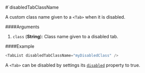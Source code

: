 #`disabledTabClassName

A custom class name given to a `<Tab>` when it is disabled.

####Arguments
1. `class` (__String__): Class name given to a disabled tab.

####Example
```javascript
<TabList disabledTabClassName="myDisabledClass" />
```

A `<Tab>` can be disabled by settings its [`disabled`](/disabled.md) property to true.